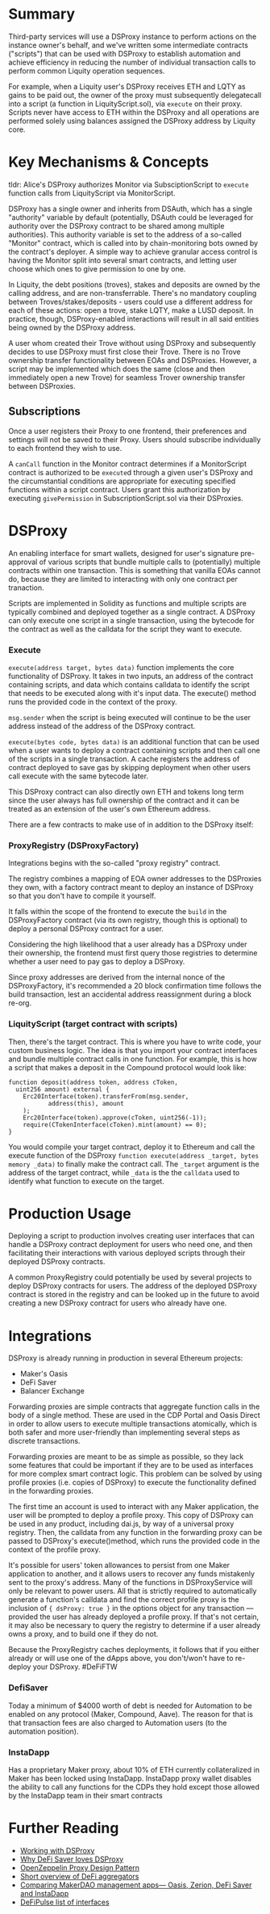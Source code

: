 
# Summary

Third-party services will use a DSProxy instance to perform actions on the instance owner's behalf, and we've written some intermediate contracts ("scripts") that can be used with DSProxy to establish automation and achieve efficiency in reducing the number of individual transaction calls to perform common Liquity operation sequences.

For example, when a Liquity user's DSProxy receives ETH and LQTY as gains to be paid out, the owner of the proxy must subsequently delegatecall into a script (a function in LiquityScript.sol), via `execute` on their proxy.     Scripts never have access to ETH within the DSProxy and all operations are performed solely using balances assigned the DSProxy address by Liquity core.

# Key Mechanisms & Concepts

tldr: Alice's DSProxy authorizes Monitor via SubsciptionScript to `execute` function calls from LiquityScript via MonitorScript.

DSProxy has a single owner and inherits from DSAuth, which has a single "authority" variable by default (potentially, DSAuth could be leveraged for authority over the DSProxy contract to be shared among multiple authorities). This authority variable is set to the address of a so-called "Monitor" contract, which is called into by chain-monitoring bots owned by the contract's deployer. A simple way to achieve granular access control is having the Monitor split into several smart contracts, and letting user choose which ones to give permission to one by one.

In Liquity, the debt positions (troves), stakes and deposits are owned by the calling address, and are non-transferrable. There's no mandatory coupling between Troves/stakes/deposits - users could use a different address for each of these actions: open a trove, stake LQTY, make a LUSD deposit. In practice, though, DSProxy-enabled interactions will result in all said entities being owned by the DSProxy address.

A user whom created their Trove without using DSProxy and subsequently decides to use DSProxy must first close their Trove. There is no Trove ownership transfer functionality between EOAs and DSProxies. However, a script may be implemented which does the same (close and then immediately open a new Trove) for seamless Trover ownership transfer between DSProxies.

## Subscriptions

Once a user registers their Proxy to one frontend, their preferences and settings will not be saved to their Proxy. Users should subscribe individually to each frontend they wish to use. 

A `canCall` function in the Monitor contract determines if a MonitorScript contract is authorized to be `execute`d through a given user's DSProxy and the circumstantial conditions are appropriate for executing specified functions within a script contract. Users grant this authorization by executing `givePermission` in SubscriptionScript.sol via their DSProxies. 

# DSProxy
An enabling interface for smart wallets, designed for user's signature pre-approval of various scripts that bundle multiple calls to (potentially) multiple contracts within one transaction. This is something that vanilla EOAs cannot do, because they are limited to interacting with only one contract per tranaction. 

Scripts are implemented in Solidity as functions and multiple scripts are typically combined and deployed together as a single contract. A DSProxy can only execute one script in a single transaction, using the bytecode for the contract as well as the calldata for the script they want to execute.

### Execute
`execute(address target, bytes data)` function implements the core functionality of DSProxy. It takes in two inputs, an address of the contract containing scripts, and data which contains calldata to identify the script that needs to be executed along with it's input data. The execute() method runs the provided code in the context of the proxy.

`msg.sender` when the script is being executed will continue to be the user address instead of the address of the DSProxy contract.

`execute(bytes code, bytes data)` is an additional function that can be used when a user wants to deploy a contract containing scripts and then call one of the scripts in a single transaction. A cache registers the address of contract deployed to save gas by skipping deployment when other users call execute with the same bytecode later.

This DSProxy contract can also directly own ETH and tokens long term since the user always has full ownership of the contract and it can be treated as an extension of the user's own Ethereum address.

There are a few contracts to make use of in addition to the DSProxy itself:

### ProxyRegistry (DSProxyFactory)
Integrations begins with the so-called "proxy registry" contract.

The registry combines a mapping of EOA owner addresses to the DSProxies they own, with a factory contract meant to deploy an instance of DSProxy so that you don't have to compile it yourself.

It falls within the scope of the frontend to execute the `build` in the DSProxyFactory contract (via its own registry, though this is optional) to deploy a personal DSProxy contract for a user. 

Considering the high likelihood that a user already has a DSProxy under their ownership, the frontend must first query those registries to determine whether a user need to pay gas to deploy a DSProxy.

Since proxy addresses are derived from the internal nonce of the DSProxyFactory, it's recommended a 20 block confirmation time follows the build transaction, lest an accidental address reassignment during a block re-org.

### LiquityScript (target contract with scripts)
Then, there's the target contract. This is where you have to write code, your custom business logic. The idea is that you import your contract interfaces and bundle multiple contract calls in one function. For example, this is how a script that makes a deposit in the Compound protocol would look like:

```
function deposit(address token, address cToken,
  uint256 amount) external {
	Erc20Interface(token).transferFrom(msg.sender,
		   address(this), amount
	);
	Erc20Interface(token).approve(cToken, uint256(-1));
	require(CTokenInterface(cToken).mint(amount) == 0);
}
```

You would compile your target contract, deploy it to Ethereum and call the execute function of the DSProxy `function execute(address _target, bytes memory _data)` to finally make the contract call. The `_target` argument is the address of the target contract, while `_data` is the the `calldata` used to identify what function to execute on the target.

# Production Usage
Deploying a script to production involves creating user interfaces that can handle a DSProxy contract deployment for users who need one, and then facilitating their interactions with various deployed scripts through their deployed DSProxy contracts.

A common ProxyRegistry could potentially be used by several projects to deploy DSProxy contracts for users. The address of the deployed DSProxy contract is stored in the registry and can be looked up in the future to avoid creating a new DSProxy contract for users who already have one.

# Integrations
DSProxy is already running in production in several Ethereum projects:

- Maker's Oasis
- DeFi Saver
- Balancer Exchange

Forwarding proxies are simple contracts that aggregate function calls in the body of a single method. These are used in the CDP Portal and Oasis Direct in order to allow users to execute multiple transactions atomically, which is both safer and more user-friendly than implementing several steps as discrete transactions.

Forwarding proxies are meant to be as simple as possible, so they lack some features that could be important if they are to be used as interfaces for more complex smart contract logic. This problem can be solved by using profile proxies (i.e. copies of DSProxy) to execute the functionality defined in the forwarding proxies.

The first time an account is used to interact with any Maker application, the user will be prompted to deploy a profile proxy. This copy of DSProxy can be used in any product, including dai.js, by way of a universal proxy registry. Then, the calldata from any function in the forwarding proxy can be passed to DSProxy's execute()method, which runs the provided code in the context of the profile proxy.

It's possible for users' token allowances to persist from one Maker application to another, and it allows users to recover any funds mistakenly sent to the proxy's address. Many of the functions in DSProxyService will only be relevant to power users. All that is strictly required to automatically generate a function's calldata and find the correct profile proxy is the inclusion of `{ dsProxy: true }` in the options object for any transaction — provided the user has already deployed a profile proxy. If that's not certain, it may also be necessary to query the registry to determine if a user already owns a proxy, and to build one if they do not.

Because the ProxyRegistry caches deployments, it follows that if you either already or will use one of the dApps above, you don't/won't have to re-deploy your DSProxy. #DeFiFTW

### DefiSaver
Today a minimum of $4000 worth of debt is needed for Automation to be enabled on any protocol (Maker, Compound, Aave). The reason for that is that transaction fees are also charged to Automation users (to the automation position).

### InstaDapp
Has a proprietary Maker proxy, about 10% of ETH currently collateralized in Maker has been locked using InstaDapp. InstaDapp proxy wallet disables the ability to call any functions for the CDPs they hold except those allowed by the InstaDapp team in their smart contracts

# Further Reading
- [Working with DSProxy](https://github.com/makerdao/developerguides/blob/master/devtools/working-with-dsproxy/working-with-dsproxy.md#working-with-dsproxy)
- [Why DeFi Saver loves DSProxy](https://medium.com/defi-saver/a-short-introduction-to-makers-dsproxy-and-why-we-l-it-c88932595be#:~:text=The%20other%20reason%20why%20we,the%20very%20same%20DSProxy%20contract.)
- [OpenZeppelin Proxy Design Pattern](https://blog.openzeppelin.com/proxy-patterns/)
- [Short overview of DeFi aggregators](https://medium.com/@Ashaegan/aggregators-a3df3bd32892)
- [Comparing MakerDAO management apps— Oasis, Zerion, DeFi Saver and InstaDapp](https://medium.com/defi-saver/comparing-makerdao-management-apps-oasis-zerion-defi-saver-and-instadapp-5d23cd108b6f)
- [DeFiPulse list of interfaces](https://defipulse.com/defi-list/)
  